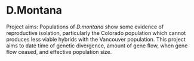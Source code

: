 # D.Montana

Project aims: Populations of *D.montana* show some evidence of reproductive isolation, particularly the Colorado population which cannot produces less viable hybrids with the Vancouver population. This project aims to date time of genetic divergence, amount of gene flow, when gene flow ceased, and effective population size.


